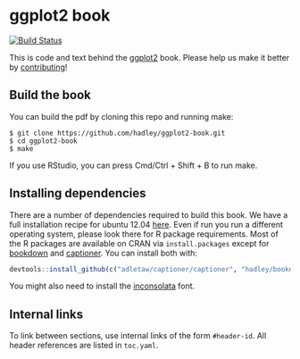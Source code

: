 # ggplot2 book

[![Build Status](https://travis-ci.org/hadley/ggplot2-book.png?branch=master)](https://travis-ci.org/hadley/ggplot2-book)

This is code and text behind the [ggplot2](http://ggplot2.org/book/) book. Please help us make it better by [contributing](https://github.com/hadley/ggplot2-book/blob/master/contributing.md)!

## Build the book

You can build the pdf by cloning this repo and running make:

```
$ git clone https://github.com/hadley/ggplot2-book.git
$ cd ggplot2-book
$ make
```

If you use RStudio, you can press Cmd/Ctrl + Shift + B to run make.

## Installing dependencies

There are a number of dependencies required to build this book. We have a full installation recipe for ubuntu 12.04 [here](https://github.com/hadley/ggplot2-book/blob/master/.travis.yml). Even if run you run a different operating system, please look there for R package requirements. Most of the R packages are available on CRAN via `install.packages` except for [bookdown](https://github.com/hadley/bookdown) and [captioner](https://github.com/adletaw/captioner). You can install both with:

```r
devtools::install_github(c("adletaw/captioner/captioner", "hadley/bookdown"))
```

You might also need to install the [inconsolata](http://www.ctan.org/tex-archive/fonts/inconsolata/) font.

## Internal links

To link between sections, use internal links of the form `#header-id`.
All header references are listed in `toc.yaml`.


